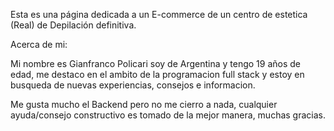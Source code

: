 Esta es una página dedicada a un E-commerce de un centro de estetica (Real) de Depilación definitiva.

Acerca de mi:

Mi nombre es Gianfranco Policari soy de Argentina y tengo 19 años de edad, me destaco en el ambito de la programacion full stack y estoy en busqueda de nuevas experiencias, consejos e informacion.

Me gusta mucho el Backend pero no me cierro a nada, cualquier ayuda/consejo constructivo es tomado de la mejor manera, muchas gracias.
